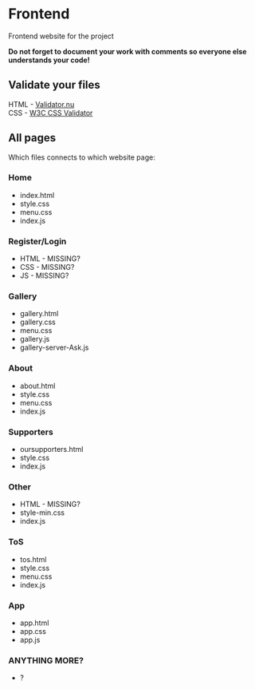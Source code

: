 # Frontend
Frontend website for the project

**Do not forget to document your work with comments so everyone else understands your code!**

## Validate your files
HTML - [Validator.nu](https://validator.nu)  
CSS - [W3C CSS Validator](https://jigsaw.w3.org/css-validator/)

## All pages
Which files connects to which website page:

### Home
  * index.html
  * style.css
  * menu.css
  * index.js

### Register/Login
  * HTML - MISSING?
  * CSS - MISSING?
  * JS - MISSING?

### Gallery
  * gallery.html
  * gallery.css
  * menu.css
  * gallery.js
  * gallery-server-Ask.js

### About
  * about.html
  * style.css
  * menu.css
  * index.js

### Supporters
  * oursupporters.html
  * style.css
  * index.js

### Other
  * HTML - MISSING?
  * style-min.css
  * index.js

### ToS
  * tos.html
  * style.css
  * menu.css
  * index.js

### App
 * app.html
 * app.css
 * app.js

### ANYTHING MORE?
  * ?
